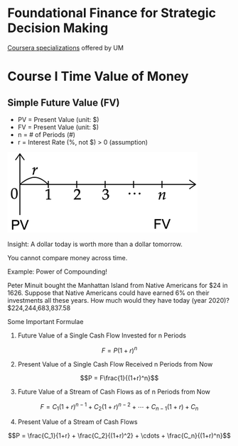 # Foundational Finance for Strategic Decision Making


[Coursera specializations](https://www.coursera.org/specializations/foundational-finance) offered by UM

# Course I Time Value of Money

## Simple Future Value (FV)

* PV = Present Value (unit: $)
* FV = Present Value (unit: $)
* n = # of Periods (#)
* r = Interest Rate (%, not $) > 0 (assumption)

![](/coursera-umich-fffsdm/FV-terminology.png)

Insight: A dollar today is worth more than a dollar tomorrow.

You cannot compare money across time.

Example: Power of Compounding!

Peter Minuit bought the Manhattan Island from Native Americans for $24 in 1626. Suppose that Native Americans could have earned 6% on their investments all these years. How much would they have today (year 2020)? $224,244,683,837.58

Some Important Formulae

1. Future Value of a Single Cash Flow Invested for n Periods 

$$F = P(1+r)^n$$

2. Present Value of a Single Cash Flow Received n Periods from Now

$$P = F\frac{1}{(1+r)^n}$$

3. Future Value of a Stream of Cash Flows as of n Periods from Now

$$F = C_1(1+r)^{n-1} + C_2(1+r)^{n-2} + \cdots + C_{n-1}(1+r) + C_n$$

4. Present Value of a Stream of Cash Flows

$$P = \frac{C_1}{1+r} + \frac{C_2}{(1+r)^2} + \cdots + \frac{C_n}{(1+r)^n}$$


